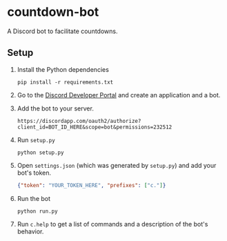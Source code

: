 # countdown-bot
A Discord bot to facilitate countdowns.



## Setup
1. Install the Python dependencies
    ```
    pip install -r requirements.txt
    ```

2. Go to the [Discord Developer Portal](https://discord.com/developers/) and create an application and a bot.

3. Add the bot to your server.
    ```
    https://discordapp.com/oauth2/authorize?client_id=BOT_ID_HERE&scope=bot&permissions=232512
    ```

4. Run `setup.py`
    ```
    python setup.py
    ```

5. Open `settings.json` (which was generated by `setup.py`) and add your bot's token.
    ```json
    {"token": "YOUR_TOKEN_HERE", "prefixes": ["c."]}
    ```

6. Run the bot
    ```
    python run.py
    ```

7. Run `c.help` to get a list of commands and a description of the bot's behavior.
